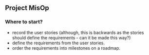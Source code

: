 ## Project MisOp

### Where to start?
- record the user stories (although, this is backwards as the stories should define the requirements - can it be made this way?)
- define the requirements from the user stories.
- order the requirements into milestones on a roadmap.

